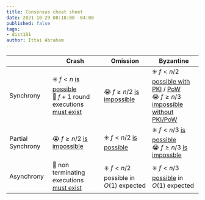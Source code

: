 ```yaml
---
title: Consensus cheat sheet
date: 2021-10-29 08:18:00 -04:00
published: false
tags:
- dist101
author: Ittai Abraham
---
```




| | Crash | Omission | Byzantine |
| --- | --- | ---- | --- |
| Synchrony |  :eight_spoked_asterisk: $f<n$ [is possible](https://decentralizedthoughts.github.io/2019-11-01-primary-backup/) <br /> :turtle: $f+1$ round executions [must exist](https://decentralizedthoughts.github.io/2019-12-15-synchrony-uncommitted-lower-bound/)| :sob: $f \geq n/2$ [is impossible](https://decentralizedthoughts.github.io/2019-11-02-primary-backup-for-2-servers-and-omission-failures-is-impossible/)| :eight_spoked_asterisk: $f<n/2$ [possible with PKI](https://decentralizedthoughts.github.io/2019-11-11-authenticated-synchronous-bft/) / [PoW](https://decentralizedthoughts.github.io/2021-10-15-Nakamoto-Consensus/) <br /> :sob: $f \geq n/3$ [impossible without PKI/PoW](https://decentralizedthoughts.github.io/2019-08-02-byzantine-agreement-is-impossible-for-$n-slash-leq-3-f$-is-the-adversary-can-easily-simulate/)|
| Partial Synchrony | :sob: $f \geq n/2$ [is impossible](https://decentralizedthoughts.github.io/2019-06-25-on-the-impossibility-of-byzantine-agreement-for-n-equals-3f-in-partial-synchrony/) | :eight_spoked_asterisk: $f<n/2$ [is possible](https://lamport.azurewebsites.net/pubs/lamport-paxos.pdf)|  :eight_spoked_asterisk: $f<n/3$ [is possible](http://pmg.csail.mit.edu/papers/osdi99.pdf) <br /> :sob: $f \geq n/3$ [is impossble](https://decentralizedthoughts.github.io/2019-06-25-on-the-impossibility-of-byzantine-agreement-for-n-equals-3f-in-partial-synchrony/)|
| Asynchrony |  :turtle: non terminating executions [must exist](https://decentralizedthoughts.github.io/2019-12-15-asynchrony-uncommitted-lower-bound/)| :eight_spoked_asterisk: $f<n/2$ possible in $O(1)$ expected| :eight_spoked_asterisk: $f<n/3$ [possible](https://dspace.mit.edu/bitstream/handle/1721.1/14368/20051076-MIT.pdf;jsessionid=2A5CC7AF0CEF95E05450CD863B94A394?sequence=2) in $O(1)$ expected|
